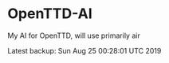 # OpenTTD-AI
My AI for OpenTTD, will use primarily air

Latest backup: Sun Aug 25 00:28:01 UTC 2019
